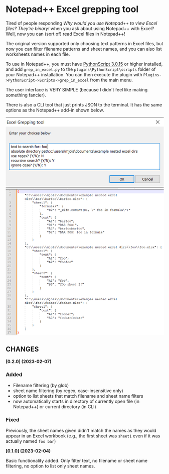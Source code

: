 # Notepad++ Excel grepping tool
Tired of people responding *Why would you use Notepad++ to view Excel files? They're binary!* when you ask about using Notepad++ with Excel? Well, now you can (sort of) read Excel files in Notepad++!

The original version supported only choosing text patterns in Excel files, but now you can filter filename patterns and sheet names, and you can also list worksheets names in each file.

To use in Notepad++, you must have [PythonScript 3.0.15](https://github.com/bruderstein/PythonScript/releases/tag/v3.0.15) or higher installed, and add `grep_in_excel.py` to the `plugins\PythonScript\scripts` folder of your Notepad++ installation. You can then execute the plugin with `Plugins->PythonScript->Scripts->grep_in_excel` from the main menu.

The user interface is VERY SIMPLE (because I didn't feel like making something fancier).

There is also a CLI tool that just prints JSON to the terminal. It has the same options as the Notepad++ add-in shown below.

![user interface of excel grepping tool](/UI%20example.PNG)
![example of results from successful grep](/results%20example.PNG)

## CHANGES ##

__[0.2.0] (2023-02-07)__

### Added

- Filename filtering (by glob)
- sheet name filtering (by regex, case-insensitive only)
- option to list sheets that match filename and sheet name filters
- now automatically starts in directory of currently open file (in Notepad++) or current directory (in CLI)

### Fixed

Previously, the sheet names given didn't match the names as they would appear in an Excel workbook (e.g., the first sheet was `sheet1` even if it was actually named `foo bar`)

__[0.1.0] (2023-02-04)__

Basic functionality added. Only filter text, no filename or sheet name filtering, no option to list only sheet names.